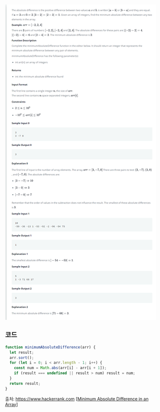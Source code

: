 ![Problem Image](https://raw.githubusercontent.com/hitari/scratch-paper/main/Algorithm-study/Hackerrank/interview-preparation-kit/Greedy-Algorithms/Minimum-Absolute-Difference-in-an-Array/Problem.png "문제지")

## 코드

```javascript
function minimumAbsoluteDifference(arr) {
  let result;
  arr.sort();
  for (let i = 0; i < arr.length - 1; i++) {
    const num = Math.abs(arr[i] - arr[i + 1]);
    if (result === undefined || result > num) result = num;
  }
  return result;
}
```

출처: https://www.hackerrank.com \[[Minimum Absolute Difference in an Array](https://www.hackerrank.com/challenges/minimum-absolute-difference-in-an-array/problem?h_l=interview&playlist_slugs%5B%5D=interview-preparation-kit&playlist_slugs%5B%5D=greedy-algorithms)\]
